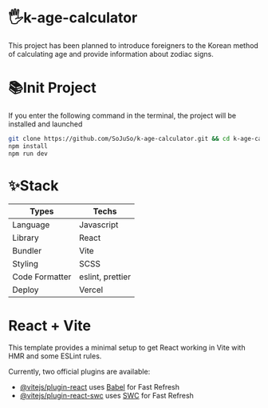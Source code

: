 # 🖐️k-age-calculator

This project has been planned to introduce foreigners to the Korean method of calculating age and provide information about zodiac signs.

# 📚Init Project

If you enter the following command in the terminal, the project will be installed and launched

```bash
git clone https://github.com/SoJuSo/k-age-calculator.git && cd k-age-calculator
npm install
npm run dev
```

# ✨Stack

| Types          | Techs            |
| -------------- | ---------------- |
| Language       | Javascript       |
| Library        | React            |
| Bundler        | Vite             |
| Styling        | SCSS             |
| Code Formatter | eslint, prettier |
| Deploy         | Vercel           |

# React + Vite

This template provides a minimal setup to get React working in Vite with HMR and some ESLint rules.

Currently, two official plugins are available:

- [@vitejs/plugin-react](https://github.com/vitejs/vite-plugin-react/blob/main/packages/plugin-react/README.md) uses [Babel](https://babeljs.io/) for Fast Refresh
- [@vitejs/plugin-react-swc](https://github.com/vitejs/vite-plugin-react-swc) uses [SWC](https://swc.rs/) for Fast Refresh

